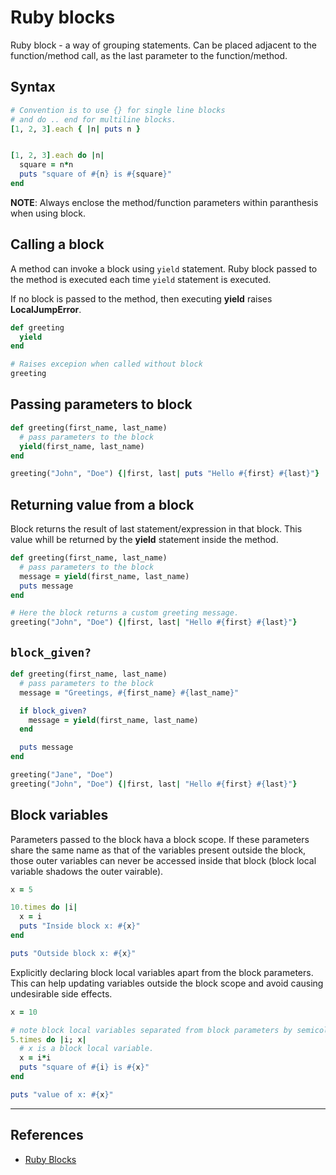 # Ruby blocks

Ruby block - a way of grouping statements. Can be placed adjacent to the function/method call, as the last parameter to the function/method.

## Syntax

```ruby
# Convention is to use {} for single line blocks
# and do .. end for multiline blocks.
[1, 2, 3].each { |n| puts n }


[1, 2, 3].each do |n|
  square = n*n
  puts "square of #{n} is #{square}"
end
```

**NOTE**: Always enclose the method/function parameters within paranthesis when using block.

## Calling a block

A method can invoke a block using `yield` statement. Ruby block passed to the method is executed each time `yield` statement is executed.

If no block is passed to the method, then executing **yield** raises **LocalJumpError**.

```ruby
def greeting
  yield
end

# Raises excepion when called without block
greeting
```

## Passing parameters to block

```ruby
def greeting(first_name, last_name)
  # pass parameters to the block
  yield(first_name, last_name)
end

greeting("John", "Doe") {|first, last| puts "Hello #{first} #{last}"}
```

## Returning value from a block

Block returns the result of last statement/expression in that block. This value whill be returned by the **yield** statement inside the method.

```ruby
def greeting(first_name, last_name)
  # pass parameters to the block
  message = yield(first_name, last_name)
  puts message
end

# Here the block returns a custom greeting message.
greeting("John", "Doe") {|first, last| "Hello #{first} #{last}"}
```

## `block_given?`

```ruby
def greeting(first_name, last_name)
  # pass parameters to the block
  message = "Greetings, #{first_name} #{last_name}"

  if block_given?
    message = yield(first_name, last_name)
  end

  puts message
end

greeting("Jane", "Doe")
greeting("John", "Doe") {|first, last| "Hello #{first} #{last}"}
```

## Block variables

Parameters passed to the block hava a block scope. If these parameters share the same name as that of the variables present outside the block, those outer variables can never be accessed inside that block (block local variable shadows the outer vairable).

```ruby
x = 5

10.times do |i|
  x = i
  puts "Inside block x: #{x}"
end

puts "Outside block x: #{x}"
```

Explicitly declaring block local variables apart from the block parameters. This can help updating variables outside the block scope and avoid causing undesirable side effects.

```ruby
x = 10

# note block local variables separated from block parameters by semicolon
5.times do |i; x|
  # x is a block local variable.
  x = i*i
  puts "square of #{i} is #{x}"
end

puts "value of x: #{x}"
```

---

## References

* [Ruby Blocks](http://rubylearning.com/satishtalim/ruby_blocks.html)
